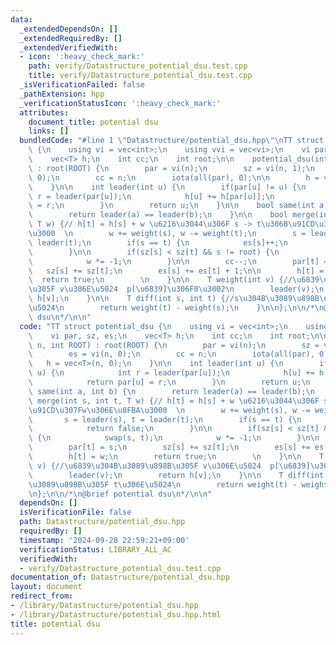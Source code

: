 ```yaml
---
data:
  _extendedDependsOn: []
  _extendedRequiredBy: []
  _extendedVerifiedWith:
  - icon: ':heavy_check_mark:'
    path: verify/Datastructure_potential_dsu.test.cpp
    title: verify/Datastructure_potential_dsu.test.cpp
  _isVerificationFailed: false
  _pathExtension: hpp
  _verificationStatusIcon: ':heavy_check_mark:'
  attributes:
    document_title: potential dsu
    links: []
  bundledCode: "#line 1 \"Datastructure/potential_dsu.hpp\"\nTT struct potential_dsu\
    \ {\n    using vi = vec<int>;\n    using vvi = vec<vi>;\n    vi par, sz, es;\n\
    \    vec<T> h;\n    int cc;\n    int root;\n\n    potential_dsu(int n, int ROOT)\
    \ : root(ROOT) {\n        par = vi(n);\n        sz = vi(n, 1);\n        es = vi(n,\
    \ 0);\n        cc = n;\n        iota(all(par), 0);\n\n        h = vec<T>(n, 0);\n\
    \    }\n\n    int leader(int u) {\n        if(par[u] != u) {\n            int\
    \ r = leader(par[u]);\n            h[u] += h[par[u]];\n            return par[u]\
    \ = r;\n        }\n        return u;\n    }\n\n    bool same(int a, int b) {\n\
    \        return leader(a) == leader(b);\n    }\n\n    bool merge(int s, int t,\
    \ T w) {// h[t] = h[s] + w \u6216\u3044\u306F s -> t\u306B\u91CD\u307Fw\u306E\u8FBA\
    \u3000  \n        w += weight(s), w -= weight(t);\n        s = leader(s), t =\
    \ leader(t);\n        if(s == t) {\n            es[s]++;\n            return false;\n\
    \        }\n\n        if(sz[s] < sz[t] && s != root) {\n            swap(s, t);\n\
    \            w *= -1;\n        }\n\n        cc--;\n        par[t] = s;\n     \
    \   sz[s] += sz[t];\n        es[s] += es[t] + 1;\n\n        h[t] = w;\n      \
    \  return true;\n        \n    }\n\n    T weight(int v) {//\u6839\u304B\u3089\u898B\
    \u305F v\u306E\u5024  p[\u6839]\u306F0\u3002\n        leader(v);\n        return\
    \ h[v];\n    }\n\n    T diff(int s, int t) {//s\u304B\u3089\u898B\u305F t\u306E\
    \u5024\n        return weight(t) - weight(s);\n    }\n\n};\n\n/*\n@brief potential\
    \ dsu\n*/\n\n"
  code: "TT struct potential_dsu {\n    using vi = vec<int>;\n    using vvi = vec<vi>;\n\
    \    vi par, sz, es;\n    vec<T> h;\n    int cc;\n    int root;\n\n    potential_dsu(int\
    \ n, int ROOT) : root(ROOT) {\n        par = vi(n);\n        sz = vi(n, 1);\n\
    \        es = vi(n, 0);\n        cc = n;\n        iota(all(par), 0);\n\n     \
    \   h = vec<T>(n, 0);\n    }\n\n    int leader(int u) {\n        if(par[u] !=\
    \ u) {\n            int r = leader(par[u]);\n            h[u] += h[par[u]];\n\
    \            return par[u] = r;\n        }\n        return u;\n    }\n\n    bool\
    \ same(int a, int b) {\n        return leader(a) == leader(b);\n    }\n\n    bool\
    \ merge(int s, int t, T w) {// h[t] = h[s] + w \u6216\u3044\u306F s -> t\u306B\
    \u91CD\u307Fw\u306E\u8FBA\u3000  \n        w += weight(s), w -= weight(t);\n \
    \       s = leader(s), t = leader(t);\n        if(s == t) {\n            es[s]++;\n\
    \            return false;\n        }\n\n        if(sz[s] < sz[t] && s != root)\
    \ {\n            swap(s, t);\n            w *= -1;\n        }\n\n        cc--;\n\
    \        par[t] = s;\n        sz[s] += sz[t];\n        es[s] += es[t] + 1;\n\n\
    \        h[t] = w;\n        return true;\n        \n    }\n\n    T weight(int\
    \ v) {//\u6839\u304B\u3089\u898B\u305F v\u306E\u5024  p[\u6839]\u306F0\u3002\n\
    \        leader(v);\n        return h[v];\n    }\n\n    T diff(int s, int t) {//s\u304B\
    \u3089\u898B\u305F t\u306E\u5024\n        return weight(t) - weight(s);\n    }\n\
    \n};\n\n/*\n@brief potential dsu\n*/\n\n"
  dependsOn: []
  isVerificationFile: false
  path: Datastructure/potential_dsu.hpp
  requiredBy: []
  timestamp: '2024-09-28 22:59:21+09:00'
  verificationStatus: LIBRARY_ALL_AC
  verifiedWith:
  - verify/Datastructure_potential_dsu.test.cpp
documentation_of: Datastructure/potential_dsu.hpp
layout: document
redirect_from:
- /library/Datastructure/potential_dsu.hpp
- /library/Datastructure/potential_dsu.hpp.html
title: potential dsu
---
```

